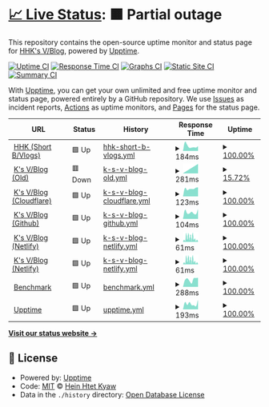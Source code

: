 # [📈 Live Status](https://stats.ksvblog.site): <!--live status--> **🟧 Partial outage**

This repository contains the open-source uptime monitor and status page for [HHK's V/Blog](https://stats.hhk.my.id), powered by [Upptime](https://github.com/upptime/upptime).

[![Uptime CI](https://github.com/ksvblog/stats/workflows/Uptime%20CI/badge.svg)](https://github.com/ksvblog/stats/actions?query=workflow%3A%22Uptime+CI%22)
[![Response Time CI](https://github.com/ksvblog/stats/workflows/Response%20Time%20CI/badge.svg)](https://github.com/ksvblog/stats/actions?query=workflow%3A%22Response+Time+CI%22)
[![Graphs CI](https://github.com/ksvblog/stats/workflows/Graphs%20CI/badge.svg)](https://github.com/ksvblog/stats/actions?query=workflow%3A%22Graphs+CI%22)
[![Static Site CI](https://github.com/ksvblog/stats/workflows/Static%20Site%20CI/badge.svg)](https://github.com/ksvblog/stats/actions?query=workflow%3A%22Static+Site+CI%22)
[![Summary CI](https://github.com/ksvblog/stats/workflows/Summary%20CI/badge.svg)](https://github.com/ksvblog/stats/actions?query=workflow%3A%22Summary+CI%22)

With [Upptime](https://upptime.js.org), you can get your own unlimited and free uptime monitor and status page, powered entirely by a GitHub repository. We use [Issues](https://github.com/ksvblog/stats/issues) as incident reports, [Actions](https://github.com/ksvblog/stats/actions) as uptime monitors, and [Pages](https://stats.ksvblog.site) for the status page.

<!--start: status pages-->
<!-- This summary is generated by Upptime (https://github.com/upptime/upptime) -->
<!-- Do not edit this manually, your changes will be overwritten -->
<!-- prettier-ignore -->
| URL | Status | History | Response Time | Uptime |
| --- | ------ | ------- | ------------- | ------ |
| <img alt="" src="https://raw.githubusercontent.com/ksvblog/stats/master/assets/HHK_KSVBlog.svg" height="13"> [HHK (Short B/Vlogs)](https://hhk.my.id) | 🟩 Up | [hhk-short-b-vlogs.yml](https://github.com/ksvblog/stats/commits/HEAD/history/hhk-short-b-vlogs.yml) | <details><summary><img alt="Response time graph" src="./graphs/hhk-short-b-vlogs/response-time-week.png" height="20"> 184ms</summary><br><a href="https://stats.hhk.my.id/history/hhk-short-b-vlogs"><img alt="Response time 281" src="https://img.shields.io/endpoint?url=https%3A%2F%2Fraw.githubusercontent.com%2Fksvblog%2Fstats%2FHEAD%2Fapi%2Fhhk-short-b-vlogs%2Fresponse-time.json"></a><br><a href="https://stats.hhk.my.id/history/hhk-short-b-vlogs"><img alt="24-hour response time 182" src="https://img.shields.io/endpoint?url=https%3A%2F%2Fraw.githubusercontent.com%2Fksvblog%2Fstats%2FHEAD%2Fapi%2Fhhk-short-b-vlogs%2Fresponse-time-day.json"></a><br><a href="https://stats.hhk.my.id/history/hhk-short-b-vlogs"><img alt="7-day response time 184" src="https://img.shields.io/endpoint?url=https%3A%2F%2Fraw.githubusercontent.com%2Fksvblog%2Fstats%2FHEAD%2Fapi%2Fhhk-short-b-vlogs%2Fresponse-time-week.json"></a><br><a href="https://stats.hhk.my.id/history/hhk-short-b-vlogs"><img alt="30-day response time 227" src="https://img.shields.io/endpoint?url=https%3A%2F%2Fraw.githubusercontent.com%2Fksvblog%2Fstats%2FHEAD%2Fapi%2Fhhk-short-b-vlogs%2Fresponse-time-month.json"></a><br><a href="https://stats.hhk.my.id/history/hhk-short-b-vlogs"><img alt="1-year response time 281" src="https://img.shields.io/endpoint?url=https%3A%2F%2Fraw.githubusercontent.com%2Fksvblog%2Fstats%2FHEAD%2Fapi%2Fhhk-short-b-vlogs%2Fresponse-time-year.json"></a></details> | <details><summary><a href="https://stats.hhk.my.id/history/hhk-short-b-vlogs">100.00%</a></summary><a href="https://stats.hhk.my.id/history/hhk-short-b-vlogs"><img alt="All-time uptime 99.92%" src="https://img.shields.io/endpoint?url=https%3A%2F%2Fraw.githubusercontent.com%2Fksvblog%2Fstats%2FHEAD%2Fapi%2Fhhk-short-b-vlogs%2Fuptime.json"></a><br><a href="https://stats.hhk.my.id/history/hhk-short-b-vlogs"><img alt="24-hour uptime 100.00%" src="https://img.shields.io/endpoint?url=https%3A%2F%2Fraw.githubusercontent.com%2Fksvblog%2Fstats%2FHEAD%2Fapi%2Fhhk-short-b-vlogs%2Fuptime-day.json"></a><br><a href="https://stats.hhk.my.id/history/hhk-short-b-vlogs"><img alt="7-day uptime 100.00%" src="https://img.shields.io/endpoint?url=https%3A%2F%2Fraw.githubusercontent.com%2Fksvblog%2Fstats%2FHEAD%2Fapi%2Fhhk-short-b-vlogs%2Fuptime-week.json"></a><br><a href="https://stats.hhk.my.id/history/hhk-short-b-vlogs"><img alt="30-day uptime 100.00%" src="https://img.shields.io/endpoint?url=https%3A%2F%2Fraw.githubusercontent.com%2Fksvblog%2Fstats%2FHEAD%2Fapi%2Fhhk-short-b-vlogs%2Fuptime-month.json"></a><br><a href="https://stats.hhk.my.id/history/hhk-short-b-vlogs"><img alt="1-year uptime 99.92%" src="https://img.shields.io/endpoint?url=https%3A%2F%2Fraw.githubusercontent.com%2Fksvblog%2Fstats%2FHEAD%2Fapi%2Fhhk-short-b-vlogs%2Fuptime-year.json"></a></details>
| <img alt="" src="https://raw.githubusercontent.com/ksvblog/stats/master/assets/HHK_KSVBlog.svg" height="13"> [K's V/Blog (Old)](https://ksvblog.site) | 🟥 Down | [k-s-v-blog-old.yml](https://github.com/ksvblog/stats/commits/HEAD/history/k-s-v-blog-old.yml) | <details><summary><img alt="Response time graph" src="./graphs/k-s-v-blog-old/response-time-week.png" height="20"> 281ms</summary><br><a href="https://stats.hhk.my.id/history/k-s-v-blog-old"><img alt="Response time 251" src="https://img.shields.io/endpoint?url=https%3A%2F%2Fraw.githubusercontent.com%2Fksvblog%2Fstats%2FHEAD%2Fapi%2Fk-s-v-blog-old%2Fresponse-time.json"></a><br><a href="https://stats.hhk.my.id/history/k-s-v-blog-old"><img alt="24-hour response time 0" src="https://img.shields.io/endpoint?url=https%3A%2F%2Fraw.githubusercontent.com%2Fksvblog%2Fstats%2FHEAD%2Fapi%2Fk-s-v-blog-old%2Fresponse-time-day.json"></a><br><a href="https://stats.hhk.my.id/history/k-s-v-blog-old"><img alt="7-day response time 281" src="https://img.shields.io/endpoint?url=https%3A%2F%2Fraw.githubusercontent.com%2Fksvblog%2Fstats%2FHEAD%2Fapi%2Fk-s-v-blog-old%2Fresponse-time-week.json"></a><br><a href="https://stats.hhk.my.id/history/k-s-v-blog-old"><img alt="30-day response time 352" src="https://img.shields.io/endpoint?url=https%3A%2F%2Fraw.githubusercontent.com%2Fksvblog%2Fstats%2FHEAD%2Fapi%2Fk-s-v-blog-old%2Fresponse-time-month.json"></a><br><a href="https://stats.hhk.my.id/history/k-s-v-blog-old"><img alt="1-year response time 251" src="https://img.shields.io/endpoint?url=https%3A%2F%2Fraw.githubusercontent.com%2Fksvblog%2Fstats%2FHEAD%2Fapi%2Fk-s-v-blog-old%2Fresponse-time-year.json"></a></details> | <details><summary><a href="https://stats.hhk.my.id/history/k-s-v-blog-old">15.72%</a></summary><a href="https://stats.hhk.my.id/history/k-s-v-blog-old"><img alt="All-time uptime 91.40%" src="https://img.shields.io/endpoint?url=https%3A%2F%2Fraw.githubusercontent.com%2Fksvblog%2Fstats%2FHEAD%2Fapi%2Fk-s-v-blog-old%2Fuptime.json"></a><br><a href="https://stats.hhk.my.id/history/k-s-v-blog-old"><img alt="24-hour uptime 0.00%" src="https://img.shields.io/endpoint?url=https%3A%2F%2Fraw.githubusercontent.com%2Fksvblog%2Fstats%2FHEAD%2Fapi%2Fk-s-v-blog-old%2Fuptime-day.json"></a><br><a href="https://stats.hhk.my.id/history/k-s-v-blog-old"><img alt="7-day uptime 15.72%" src="https://img.shields.io/endpoint?url=https%3A%2F%2Fraw.githubusercontent.com%2Fksvblog%2Fstats%2FHEAD%2Fapi%2Fk-s-v-blog-old%2Fuptime-week.json"></a><br><a href="https://stats.hhk.my.id/history/k-s-v-blog-old"><img alt="30-day uptime 80.61%" src="https://img.shields.io/endpoint?url=https%3A%2F%2Fraw.githubusercontent.com%2Fksvblog%2Fstats%2FHEAD%2Fapi%2Fk-s-v-blog-old%2Fuptime-month.json"></a><br><a href="https://stats.hhk.my.id/history/k-s-v-blog-old"><img alt="1-year uptime 91.40%" src="https://img.shields.io/endpoint?url=https%3A%2F%2Fraw.githubusercontent.com%2Fksvblog%2Fstats%2FHEAD%2Fapi%2Fk-s-v-blog-old%2Fuptime-year.json"></a></details>
| <img alt="" src="https://raw.githubusercontent.com/ksvblog/stats/master/assets/HHK_KSVBlog.svg" height="13"> [K's V/Blog (Cloudflare)](https://ksvblog.pages.dev) | 🟩 Up | [k-s-v-blog-cloudflare.yml](https://github.com/ksvblog/stats/commits/HEAD/history/k-s-v-blog-cloudflare.yml) | <details><summary><img alt="Response time graph" src="./graphs/k-s-v-blog-cloudflare/response-time-week.png" height="20"> 123ms</summary><br><a href="https://stats.hhk.my.id/history/k-s-v-blog-cloudflare"><img alt="Response time 117" src="https://img.shields.io/endpoint?url=https%3A%2F%2Fraw.githubusercontent.com%2Fksvblog%2Fstats%2FHEAD%2Fapi%2Fk-s-v-blog-cloudflare%2Fresponse-time.json"></a><br><a href="https://stats.hhk.my.id/history/k-s-v-blog-cloudflare"><img alt="24-hour response time 144" src="https://img.shields.io/endpoint?url=https%3A%2F%2Fraw.githubusercontent.com%2Fksvblog%2Fstats%2FHEAD%2Fapi%2Fk-s-v-blog-cloudflare%2Fresponse-time-day.json"></a><br><a href="https://stats.hhk.my.id/history/k-s-v-blog-cloudflare"><img alt="7-day response time 123" src="https://img.shields.io/endpoint?url=https%3A%2F%2Fraw.githubusercontent.com%2Fksvblog%2Fstats%2FHEAD%2Fapi%2Fk-s-v-blog-cloudflare%2Fresponse-time-week.json"></a><br><a href="https://stats.hhk.my.id/history/k-s-v-blog-cloudflare"><img alt="30-day response time 116" src="https://img.shields.io/endpoint?url=https%3A%2F%2Fraw.githubusercontent.com%2Fksvblog%2Fstats%2FHEAD%2Fapi%2Fk-s-v-blog-cloudflare%2Fresponse-time-month.json"></a><br><a href="https://stats.hhk.my.id/history/k-s-v-blog-cloudflare"><img alt="1-year response time 117" src="https://img.shields.io/endpoint?url=https%3A%2F%2Fraw.githubusercontent.com%2Fksvblog%2Fstats%2FHEAD%2Fapi%2Fk-s-v-blog-cloudflare%2Fresponse-time-year.json"></a></details> | <details><summary><a href="https://stats.hhk.my.id/history/k-s-v-blog-cloudflare">100.00%</a></summary><a href="https://stats.hhk.my.id/history/k-s-v-blog-cloudflare"><img alt="All-time uptime 100.00%" src="https://img.shields.io/endpoint?url=https%3A%2F%2Fraw.githubusercontent.com%2Fksvblog%2Fstats%2FHEAD%2Fapi%2Fk-s-v-blog-cloudflare%2Fuptime.json"></a><br><a href="https://stats.hhk.my.id/history/k-s-v-blog-cloudflare"><img alt="24-hour uptime 100.00%" src="https://img.shields.io/endpoint?url=https%3A%2F%2Fraw.githubusercontent.com%2Fksvblog%2Fstats%2FHEAD%2Fapi%2Fk-s-v-blog-cloudflare%2Fuptime-day.json"></a><br><a href="https://stats.hhk.my.id/history/k-s-v-blog-cloudflare"><img alt="7-day uptime 100.00%" src="https://img.shields.io/endpoint?url=https%3A%2F%2Fraw.githubusercontent.com%2Fksvblog%2Fstats%2FHEAD%2Fapi%2Fk-s-v-blog-cloudflare%2Fuptime-week.json"></a><br><a href="https://stats.hhk.my.id/history/k-s-v-blog-cloudflare"><img alt="30-day uptime 100.00%" src="https://img.shields.io/endpoint?url=https%3A%2F%2Fraw.githubusercontent.com%2Fksvblog%2Fstats%2FHEAD%2Fapi%2Fk-s-v-blog-cloudflare%2Fuptime-month.json"></a><br><a href="https://stats.hhk.my.id/history/k-s-v-blog-cloudflare"><img alt="1-year uptime 100.00%" src="https://img.shields.io/endpoint?url=https%3A%2F%2Fraw.githubusercontent.com%2Fksvblog%2Fstats%2FHEAD%2Fapi%2Fk-s-v-blog-cloudflare%2Fuptime-year.json"></a></details>
| <img alt="" src="https://raw.githubusercontent.com/ksvblog/stats/master/assets/HHK_KSVBlog.svg" height="13"> [K's V/Blog (Github)](https://ksvblog.github.io) | 🟩 Up | [k-s-v-blog-github.yml](https://github.com/ksvblog/stats/commits/HEAD/history/k-s-v-blog-github.yml) | <details><summary><img alt="Response time graph" src="./graphs/k-s-v-blog-github/response-time-week.png" height="20"> 104ms</summary><br><a href="https://stats.hhk.my.id/history/k-s-v-blog-github"><img alt="Response time 110" src="https://img.shields.io/endpoint?url=https%3A%2F%2Fraw.githubusercontent.com%2Fksvblog%2Fstats%2FHEAD%2Fapi%2Fk-s-v-blog-github%2Fresponse-time.json"></a><br><a href="https://stats.hhk.my.id/history/k-s-v-blog-github"><img alt="24-hour response time 153" src="https://img.shields.io/endpoint?url=https%3A%2F%2Fraw.githubusercontent.com%2Fksvblog%2Fstats%2FHEAD%2Fapi%2Fk-s-v-blog-github%2Fresponse-time-day.json"></a><br><a href="https://stats.hhk.my.id/history/k-s-v-blog-github"><img alt="7-day response time 104" src="https://img.shields.io/endpoint?url=https%3A%2F%2Fraw.githubusercontent.com%2Fksvblog%2Fstats%2FHEAD%2Fapi%2Fk-s-v-blog-github%2Fresponse-time-week.json"></a><br><a href="https://stats.hhk.my.id/history/k-s-v-blog-github"><img alt="30-day response time 109" src="https://img.shields.io/endpoint?url=https%3A%2F%2Fraw.githubusercontent.com%2Fksvblog%2Fstats%2FHEAD%2Fapi%2Fk-s-v-blog-github%2Fresponse-time-month.json"></a><br><a href="https://stats.hhk.my.id/history/k-s-v-blog-github"><img alt="1-year response time 113" src="https://img.shields.io/endpoint?url=https%3A%2F%2Fraw.githubusercontent.com%2Fksvblog%2Fstats%2FHEAD%2Fapi%2Fk-s-v-blog-github%2Fresponse-time-year.json"></a></details> | <details><summary><a href="https://stats.hhk.my.id/history/k-s-v-blog-github">100.00%</a></summary><a href="https://stats.hhk.my.id/history/k-s-v-blog-github"><img alt="All-time uptime 99.24%" src="https://img.shields.io/endpoint?url=https%3A%2F%2Fraw.githubusercontent.com%2Fksvblog%2Fstats%2FHEAD%2Fapi%2Fk-s-v-blog-github%2Fuptime.json"></a><br><a href="https://stats.hhk.my.id/history/k-s-v-blog-github"><img alt="24-hour uptime 100.00%" src="https://img.shields.io/endpoint?url=https%3A%2F%2Fraw.githubusercontent.com%2Fksvblog%2Fstats%2FHEAD%2Fapi%2Fk-s-v-blog-github%2Fuptime-day.json"></a><br><a href="https://stats.hhk.my.id/history/k-s-v-blog-github"><img alt="7-day uptime 100.00%" src="https://img.shields.io/endpoint?url=https%3A%2F%2Fraw.githubusercontent.com%2Fksvblog%2Fstats%2FHEAD%2Fapi%2Fk-s-v-blog-github%2Fuptime-week.json"></a><br><a href="https://stats.hhk.my.id/history/k-s-v-blog-github"><img alt="30-day uptime 100.00%" src="https://img.shields.io/endpoint?url=https%3A%2F%2Fraw.githubusercontent.com%2Fksvblog%2Fstats%2FHEAD%2Fapi%2Fk-s-v-blog-github%2Fuptime-month.json"></a><br><a href="https://stats.hhk.my.id/history/k-s-v-blog-github"><img alt="1-year uptime 100.00%" src="https://img.shields.io/endpoint?url=https%3A%2F%2Fraw.githubusercontent.com%2Fksvblog%2Fstats%2FHEAD%2Fapi%2Fk-s-v-blog-github%2Fuptime-year.json"></a></details>
| <img alt="" src="https://raw.githubusercontent.com/ksvblog/stats/master/assets/HHK_KSVBlog.svg" height="13"> [K's V/Blog (Netlify)](https://ksvblog.netlify.app) | 🟩 Up | [k-s-v-blog-netlify.yml](https://github.com/ksvblog/stats/commits/HEAD/history/k-s-v-blog-netlify.yml) | <details><summary><img alt="Response time graph" src="./graphs/k-s-v-blog-netlify/response-time-week.png" height="20"> 61ms</summary><br><a href="https://stats.hhk.my.id/history/k-s-v-blog-netlify"><img alt="Response time 116" src="https://img.shields.io/endpoint?url=https%3A%2F%2Fraw.githubusercontent.com%2Fksvblog%2Fstats%2FHEAD%2Fapi%2Fk-s-v-blog-netlify%2Fresponse-time.json"></a><br><a href="https://stats.hhk.my.id/history/k-s-v-blog-netlify"><img alt="24-hour response time 22" src="https://img.shields.io/endpoint?url=https%3A%2F%2Fraw.githubusercontent.com%2Fksvblog%2Fstats%2FHEAD%2Fapi%2Fk-s-v-blog-netlify%2Fresponse-time-day.json"></a><br><a href="https://stats.hhk.my.id/history/k-s-v-blog-netlify"><img alt="7-day response time 61" src="https://img.shields.io/endpoint?url=https%3A%2F%2Fraw.githubusercontent.com%2Fksvblog%2Fstats%2FHEAD%2Fapi%2Fk-s-v-blog-netlify%2Fresponse-time-week.json"></a><br><a href="https://stats.hhk.my.id/history/k-s-v-blog-netlify"><img alt="30-day response time 107" src="https://img.shields.io/endpoint?url=https%3A%2F%2Fraw.githubusercontent.com%2Fksvblog%2Fstats%2FHEAD%2Fapi%2Fk-s-v-blog-netlify%2Fresponse-time-month.json"></a><br><a href="https://stats.hhk.my.id/history/k-s-v-blog-netlify"><img alt="1-year response time 116" src="https://img.shields.io/endpoint?url=https%3A%2F%2Fraw.githubusercontent.com%2Fksvblog%2Fstats%2FHEAD%2Fapi%2Fk-s-v-blog-netlify%2Fresponse-time-year.json"></a></details> | <details><summary><a href="https://stats.hhk.my.id/history/k-s-v-blog-netlify">100.00%</a></summary><a href="https://stats.hhk.my.id/history/k-s-v-blog-netlify"><img alt="All-time uptime 99.99%" src="https://img.shields.io/endpoint?url=https%3A%2F%2Fraw.githubusercontent.com%2Fksvblog%2Fstats%2FHEAD%2Fapi%2Fk-s-v-blog-netlify%2Fuptime.json"></a><br><a href="https://stats.hhk.my.id/history/k-s-v-blog-netlify"><img alt="24-hour uptime 100.00%" src="https://img.shields.io/endpoint?url=https%3A%2F%2Fraw.githubusercontent.com%2Fksvblog%2Fstats%2FHEAD%2Fapi%2Fk-s-v-blog-netlify%2Fuptime-day.json"></a><br><a href="https://stats.hhk.my.id/history/k-s-v-blog-netlify"><img alt="7-day uptime 100.00%" src="https://img.shields.io/endpoint?url=https%3A%2F%2Fraw.githubusercontent.com%2Fksvblog%2Fstats%2FHEAD%2Fapi%2Fk-s-v-blog-netlify%2Fuptime-week.json"></a><br><a href="https://stats.hhk.my.id/history/k-s-v-blog-netlify"><img alt="30-day uptime 100.00%" src="https://img.shields.io/endpoint?url=https%3A%2F%2Fraw.githubusercontent.com%2Fksvblog%2Fstats%2FHEAD%2Fapi%2Fk-s-v-blog-netlify%2Fuptime-month.json"></a><br><a href="https://stats.hhk.my.id/history/k-s-v-blog-netlify"><img alt="1-year uptime 100.00%" src="https://img.shields.io/endpoint?url=https%3A%2F%2Fraw.githubusercontent.com%2Fksvblog%2Fstats%2FHEAD%2Fapi%2Fk-s-v-blog-netlify%2Fuptime-year.json"></a></details>
| <img alt="" src="https://raw.githubusercontent.com/ksvblog/stats/master/assets/HHK_KSVBlog.svg" height="13"> [K's V/Blog (Netlify)](https://ksvblog.netlify.app) | 🟩 Up | [k-s-v-blog-netlify.yml](https://github.com/ksvblog/stats/commits/HEAD/history/k-s-v-blog-netlify.yml) | <details><summary><img alt="Response time graph" src="./graphs/k-s-v-blog-netlify/response-time-week.png" height="20"> 61ms</summary><br><a href="https://stats.hhk.my.id/history/k-s-v-blog-netlify"><img alt="Response time 116" src="https://img.shields.io/endpoint?url=https%3A%2F%2Fraw.githubusercontent.com%2Fksvblog%2Fstats%2FHEAD%2Fapi%2Fk-s-v-blog-netlify%2Fresponse-time.json"></a><br><a href="https://stats.hhk.my.id/history/k-s-v-blog-netlify"><img alt="24-hour response time 22" src="https://img.shields.io/endpoint?url=https%3A%2F%2Fraw.githubusercontent.com%2Fksvblog%2Fstats%2FHEAD%2Fapi%2Fk-s-v-blog-netlify%2Fresponse-time-day.json"></a><br><a href="https://stats.hhk.my.id/history/k-s-v-blog-netlify"><img alt="7-day response time 61" src="https://img.shields.io/endpoint?url=https%3A%2F%2Fraw.githubusercontent.com%2Fksvblog%2Fstats%2FHEAD%2Fapi%2Fk-s-v-blog-netlify%2Fresponse-time-week.json"></a><br><a href="https://stats.hhk.my.id/history/k-s-v-blog-netlify"><img alt="30-day response time 107" src="https://img.shields.io/endpoint?url=https%3A%2F%2Fraw.githubusercontent.com%2Fksvblog%2Fstats%2FHEAD%2Fapi%2Fk-s-v-blog-netlify%2Fresponse-time-month.json"></a><br><a href="https://stats.hhk.my.id/history/k-s-v-blog-netlify"><img alt="1-year response time 116" src="https://img.shields.io/endpoint?url=https%3A%2F%2Fraw.githubusercontent.com%2Fksvblog%2Fstats%2FHEAD%2Fapi%2Fk-s-v-blog-netlify%2Fresponse-time-year.json"></a></details> | <details><summary><a href="https://stats.hhk.my.id/history/k-s-v-blog-netlify">100.00%</a></summary><a href="https://stats.hhk.my.id/history/k-s-v-blog-netlify"><img alt="All-time uptime 99.99%" src="https://img.shields.io/endpoint?url=https%3A%2F%2Fraw.githubusercontent.com%2Fksvblog%2Fstats%2FHEAD%2Fapi%2Fk-s-v-blog-netlify%2Fuptime.json"></a><br><a href="https://stats.hhk.my.id/history/k-s-v-blog-netlify"><img alt="24-hour uptime 100.00%" src="https://img.shields.io/endpoint?url=https%3A%2F%2Fraw.githubusercontent.com%2Fksvblog%2Fstats%2FHEAD%2Fapi%2Fk-s-v-blog-netlify%2Fuptime-day.json"></a><br><a href="https://stats.hhk.my.id/history/k-s-v-blog-netlify"><img alt="7-day uptime 100.00%" src="https://img.shields.io/endpoint?url=https%3A%2F%2Fraw.githubusercontent.com%2Fksvblog%2Fstats%2FHEAD%2Fapi%2Fk-s-v-blog-netlify%2Fuptime-week.json"></a><br><a href="https://stats.hhk.my.id/history/k-s-v-blog-netlify"><img alt="30-day uptime 100.00%" src="https://img.shields.io/endpoint?url=https%3A%2F%2Fraw.githubusercontent.com%2Fksvblog%2Fstats%2FHEAD%2Fapi%2Fk-s-v-blog-netlify%2Fuptime-month.json"></a><br><a href="https://stats.hhk.my.id/history/k-s-v-blog-netlify"><img alt="1-year uptime 100.00%" src="https://img.shields.io/endpoint?url=https%3A%2F%2Fraw.githubusercontent.com%2Fksvblog%2Fstats%2FHEAD%2Fapi%2Fk-s-v-blog-netlify%2Fuptime-year.json"></a></details>
| <img alt="" src="https://raw.githubusercontent.com/ksvblog/stats/master/assets/Speedlify.svg" height="13"> [Benchmark](https://speedlify.hhk.my.id) | 🟩 Up | [benchmark.yml](https://github.com/ksvblog/stats/commits/HEAD/history/benchmark.yml) | <details><summary><img alt="Response time graph" src="./graphs/benchmark/response-time-week.png" height="20"> 288ms</summary><br><a href="https://stats.hhk.my.id/history/benchmark"><img alt="Response time 301" src="https://img.shields.io/endpoint?url=https%3A%2F%2Fraw.githubusercontent.com%2Fksvblog%2Fstats%2FHEAD%2Fapi%2Fbenchmark%2Fresponse-time.json"></a><br><a href="https://stats.hhk.my.id/history/benchmark"><img alt="24-hour response time 359" src="https://img.shields.io/endpoint?url=https%3A%2F%2Fraw.githubusercontent.com%2Fksvblog%2Fstats%2FHEAD%2Fapi%2Fbenchmark%2Fresponse-time-day.json"></a><br><a href="https://stats.hhk.my.id/history/benchmark"><img alt="7-day response time 288" src="https://img.shields.io/endpoint?url=https%3A%2F%2Fraw.githubusercontent.com%2Fksvblog%2Fstats%2FHEAD%2Fapi%2Fbenchmark%2Fresponse-time-week.json"></a><br><a href="https://stats.hhk.my.id/history/benchmark"><img alt="30-day response time 299" src="https://img.shields.io/endpoint?url=https%3A%2F%2Fraw.githubusercontent.com%2Fksvblog%2Fstats%2FHEAD%2Fapi%2Fbenchmark%2Fresponse-time-month.json"></a><br><a href="https://stats.hhk.my.id/history/benchmark"><img alt="1-year response time 301" src="https://img.shields.io/endpoint?url=https%3A%2F%2Fraw.githubusercontent.com%2Fksvblog%2Fstats%2FHEAD%2Fapi%2Fbenchmark%2Fresponse-time-year.json"></a></details> | <details><summary><a href="https://stats.hhk.my.id/history/benchmark">100.00%</a></summary><a href="https://stats.hhk.my.id/history/benchmark"><img alt="All-time uptime 100.00%" src="https://img.shields.io/endpoint?url=https%3A%2F%2Fraw.githubusercontent.com%2Fksvblog%2Fstats%2FHEAD%2Fapi%2Fbenchmark%2Fuptime.json"></a><br><a href="https://stats.hhk.my.id/history/benchmark"><img alt="24-hour uptime 100.00%" src="https://img.shields.io/endpoint?url=https%3A%2F%2Fraw.githubusercontent.com%2Fksvblog%2Fstats%2FHEAD%2Fapi%2Fbenchmark%2Fuptime-day.json"></a><br><a href="https://stats.hhk.my.id/history/benchmark"><img alt="7-day uptime 100.00%" src="https://img.shields.io/endpoint?url=https%3A%2F%2Fraw.githubusercontent.com%2Fksvblog%2Fstats%2FHEAD%2Fapi%2Fbenchmark%2Fuptime-week.json"></a><br><a href="https://stats.hhk.my.id/history/benchmark"><img alt="30-day uptime 100.00%" src="https://img.shields.io/endpoint?url=https%3A%2F%2Fraw.githubusercontent.com%2Fksvblog%2Fstats%2FHEAD%2Fapi%2Fbenchmark%2Fuptime-month.json"></a><br><a href="https://stats.hhk.my.id/history/benchmark"><img alt="1-year uptime 100.00%" src="https://img.shields.io/endpoint?url=https%3A%2F%2Fraw.githubusercontent.com%2Fksvblog%2Fstats%2FHEAD%2Fapi%2Fbenchmark%2Fuptime-year.json"></a></details>
| <img alt="" src="https://raw.githubusercontent.com/ksvblog/stats/master/assets/upptime-icon.svg" height="13"> [Upptime](https://stats.hhk.my.id) | 🟩 Up | [upptime.yml](https://github.com/ksvblog/stats/commits/HEAD/history/upptime.yml) | <details><summary><img alt="Response time graph" src="./graphs/upptime/response-time-week.png" height="20"> 193ms</summary><br><a href="https://stats.hhk.my.id/history/upptime"><img alt="Response time 280" src="https://img.shields.io/endpoint?url=https%3A%2F%2Fraw.githubusercontent.com%2Fksvblog%2Fstats%2FHEAD%2Fapi%2Fupptime%2Fresponse-time.json"></a><br><a href="https://stats.hhk.my.id/history/upptime"><img alt="24-hour response time 323" src="https://img.shields.io/endpoint?url=https%3A%2F%2Fraw.githubusercontent.com%2Fksvblog%2Fstats%2FHEAD%2Fapi%2Fupptime%2Fresponse-time-day.json"></a><br><a href="https://stats.hhk.my.id/history/upptime"><img alt="7-day response time 193" src="https://img.shields.io/endpoint?url=https%3A%2F%2Fraw.githubusercontent.com%2Fksvblog%2Fstats%2FHEAD%2Fapi%2Fupptime%2Fresponse-time-week.json"></a><br><a href="https://stats.hhk.my.id/history/upptime"><img alt="30-day response time 354" src="https://img.shields.io/endpoint?url=https%3A%2F%2Fraw.githubusercontent.com%2Fksvblog%2Fstats%2FHEAD%2Fapi%2Fupptime%2Fresponse-time-month.json"></a><br><a href="https://stats.hhk.my.id/history/upptime"><img alt="1-year response time 280" src="https://img.shields.io/endpoint?url=https%3A%2F%2Fraw.githubusercontent.com%2Fksvblog%2Fstats%2FHEAD%2Fapi%2Fupptime%2Fresponse-time-year.json"></a></details> | <details><summary><a href="https://stats.hhk.my.id/history/upptime">100.00%</a></summary><a href="https://stats.hhk.my.id/history/upptime"><img alt="All-time uptime 100.00%" src="https://img.shields.io/endpoint?url=https%3A%2F%2Fraw.githubusercontent.com%2Fksvblog%2Fstats%2FHEAD%2Fapi%2Fupptime%2Fuptime.json"></a><br><a href="https://stats.hhk.my.id/history/upptime"><img alt="24-hour uptime 100.00%" src="https://img.shields.io/endpoint?url=https%3A%2F%2Fraw.githubusercontent.com%2Fksvblog%2Fstats%2FHEAD%2Fapi%2Fupptime%2Fuptime-day.json"></a><br><a href="https://stats.hhk.my.id/history/upptime"><img alt="7-day uptime 100.00%" src="https://img.shields.io/endpoint?url=https%3A%2F%2Fraw.githubusercontent.com%2Fksvblog%2Fstats%2FHEAD%2Fapi%2Fupptime%2Fuptime-week.json"></a><br><a href="https://stats.hhk.my.id/history/upptime"><img alt="30-day uptime 100.00%" src="https://img.shields.io/endpoint?url=https%3A%2F%2Fraw.githubusercontent.com%2Fksvblog%2Fstats%2FHEAD%2Fapi%2Fupptime%2Fuptime-month.json"></a><br><a href="https://stats.hhk.my.id/history/upptime"><img alt="1-year uptime 100.00%" src="https://img.shields.io/endpoint?url=https%3A%2F%2Fraw.githubusercontent.com%2Fksvblog%2Fstats%2FHEAD%2Fapi%2Fupptime%2Fuptime-year.json"></a></details>

<!--end: status pages-->

[**Visit our status website →**](https://stats.hhk.my.id)

## 📄 License

- Powered by: [Upptime](https://github.com/upptime/upptime)
- Code: [MIT](./LICENSE) © [Hein Htet Kyaw](https://ksvblog.site)
- Data in the `./history` directory: [Open Database License](https://opendatacommons.org/licenses/odbl/1-0/)
